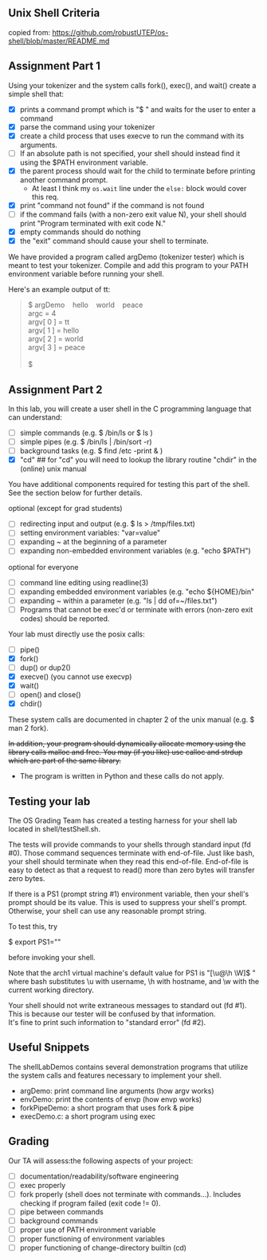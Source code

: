 ## Unix Shell Criteria
copied from:
https://github.com/robustUTEP/os-shell/blob/master/README.md

## Assignment Part 1

Using your tokenizer and the system calls fork(), exec(), and wait() create a simple shell that:

- [X] prints a command prompt which is "$ " and waits for the user to enter a command
- [X] parse the command using your tokenizer 
- [X] create a child process that uses execve to run the command with its arguments.  
- [ ] If an absolute path is not specified, your shell should instead find it using the $PATH environment variable.
- [X] the parent process should wait for the child to terminate before printing another command prompt.
  - At least I think my `os.wait` line under the `else:` block would cover this req.
- [X] print "command not found" if the command is not found
- [ ] if the command fails (with a non-zero exit value N), your shell should print "Program terminated with exit code N."
- [X] empty commands should do nothing
- [X] the "exit" command should cause your shell to terminate.

We have provided a program called argDemo (tokenizer tester) which is meant to test your tokenizer. Compile and add this program to your PATH 
environment variable before running your shell.

Here's an example output of tt:

> $ argDemo  &nbsp;&nbsp;&nbsp;hello&nbsp;&nbsp;&nbsp;&nbsp;world&nbsp;&nbsp;&nbsp;&nbsp;peace&nbsp;&nbsp;&nbsp;&nbsp;<br />
> argc = 4<br />
> argv[ 0 ] = tt<br />
> argv[ 1 ] = hello<br />
> argv[ 2 ] = world<br />
> argv[ 3 ] = peace<br />
> <br />
> $

## Assignment Part 2

In this lab, you will create a user shell in the C programming language that can understand:

- [ ] simple commands (e.g. $ /bin/ls or $ ls )
- [ ] simple pipes (e.g. $ /bin/ls | /bin/sort -r)
- [ ] background tasks (e.g. $ find /etc -print & )
- [X] "cd" ## for "cd" you will need to lookup the library routine "chdir" in the (online) unix manual

You have additional components required for testing this part of the shell. See the section below for further details.

optional (except for grad students)
- [ ] redirecting input and output (e.g. $ ls > /tmp/files.txt)
- [ ] setting environment variables: "var=value" 
- [ ] expanding ~ at the beginning of a parameter
- [ ] expanding non-embedded environment variables (e.g. "echo $PATH")

optional for everyone
- [ ] command line editing using readline(3)
- [ ] expanding embedded environment variables (e.g. "echo ${HOME}/bin"
- [ ] expanding ~ within a parameter (e.g. "ls | dd of=~/files.txt")
- [ ] Programs that cannot be exec'd or terminate with errors (non-zero exit codes) should be reported.

Your lab must directly use the posix calls:

- [ ] pipe()
- [X] fork()
- [ ] dup() or dup2()
- [X] execve() (you cannot use execvp)
- [X] wait()
- [ ] open() and close()
- [X] chdir()

These system calls are documented in chapter 2 of the unix manual (e.g. $ man 2 fork).

~~In addition, your program should dynamically allocate memory using the
library calls malloc and free. You may (if you like) use calloc and
strdup which are part of the same library.~~
- The program is written in Python and these calls do not apply.

## Testing your lab

The OS Grading Team has created a testing harness for your shell lab
located in shell/testShell.sh.  

The tests will provide commands to your shells through standard input
(fd #0).  Those command sequences terminate with end-of-file.  Just
like bash, your shell should terminate when they read this
end-of-file. End-of-file is easy to detect as that a request to read()
more than zero bytes will transfer zero bytes.

If there is a PS1 (prompt string #1) environment variable, then your
shell's prompt should be its value.  This is used to suppress your
shell's prompt.  Otherwise, your shell can use any reasonable prompt
string.

To test this, try

  $ export PS1=""

before invoking your shell.

Note that the arch1 virtual machine's default value for PS1 is "[\u@\h
\W]$ " where bash substitutes \u with username, \h with hostname, and
\w with the current working directory.  

Your shell should not write extraneous messages to standard out 
(fd #1).  This is because our tester will be confused by that
information.  
It's fine to print such information to "standard error" (fd #2).

## Useful Snippets

The shellLabDemos contains several demonstration programs that
utilize the system calls and features necessary to implement your shell.

- argDemo: print command line arguments (how argv works)
- envDemo: print the contents of envp (how envp works)
- forkPipeDemo: a short program that uses fork & pipe
- execDemo.c: a short program using exec


## Grading

Our TA will assess:the following aspects of your project:

- [ ] documentation/readability/software engineering
- [ ] exec properly
- [ ] fork properly (shell does not terminate with commands...). Includes checking if program failed (exit code != 0).
- [ ] pipe between commands
- [ ] background commands
- [ ] proper use of PATH environment variable
- [ ] proper functioning of environment variables
- [ ] proper functioning of change-directory builtin (cd)
